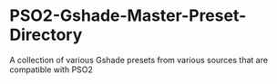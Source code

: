 # PSO2-Gshade-Master-Preset-Directory
A collection of various Gshade presets from various sources that are compatible with PSO2
